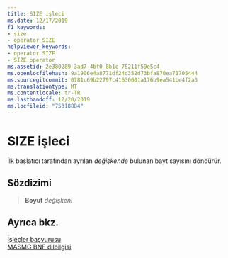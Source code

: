 ```yaml
---
title: SIZE işleci
ms.date: 12/17/2019
f1_keywords:
- size
- operator SIZE
helpviewer_keywords:
- operator SIZE
- SIZE operator
ms.assetid: 2e380289-3ad7-4bf0-8b1c-75211f59e5c4
ms.openlocfilehash: 9a1906e4a8771df24d352d73bfa870ea71705444
ms.sourcegitcommit: 0781c69b22797c41630601a176b9ea541be4f2a3
ms.translationtype: MT
ms.contentlocale: tr-TR
ms.lasthandoff: 12/20/2019
ms.locfileid: "75318884"
---
```

# <a name="operator-size"></a>SIZE işleci

İlk başlatıcı tarafından ayrılan *değişkende* bulunan bayt sayısını döndürür.

## <a name="syntax"></a>Sözdizimi

> **Boyut** *değişkeni*

## <a name="see-also"></a>Ayrıca bkz.

[İşleçler başvurusu](operators-reference.md)\
[MASMG BNF dilbilgisi](masm-bnf-grammar.md)
